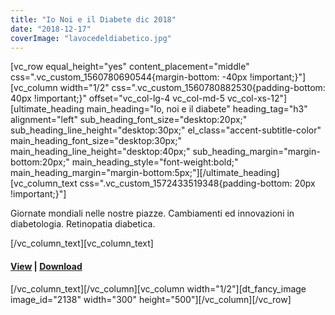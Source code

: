 ```yaml
---
title: "Io Noi e il Diabete dic 2018"
date: "2018-12-17"
coverImage: "lavocedeldiabetico.jpg"
---
```


\[vc\_row equal\_height="yes" content\_placement="middle" css=".vc\_custom\_1560780690544{margin-bottom: -40px !important;}"\]\[vc\_column width="1/2" css=".vc\_custom\_1560780882530{padding-bottom: 40px !important;}" offset="vc\_col-lg-4 vc\_col-md-5 vc\_col-xs-12"\]\[ultimate\_heading main\_heading="Io, noi e il diabete" heading\_tag="h3" alignment="left" sub\_heading\_font\_size="desktop:20px;" sub\_heading\_line\_height="desktop:30px;" el\_class="accent-subtitle-color" main\_heading\_font\_size="desktop:30px;" main\_heading\_line\_height="desktop:40px;" sub\_heading\_margin="margin-bottom:20px;" main\_heading\_style="font-weight:bold;" main\_heading\_margin="margin-bottom:5px;"\]\[/ultimate\_heading\]\[vc\_column\_text css=".vc\_custom\_1572433519348{padding-bottom: 20px !important;}"\]

Giornate mondiali nelle nostre piazze. Cambiamenti ed innovazioni in diabetologia. Retinopatia diabetica.

\[/vc\_column\_text\]\[vc\_column\_text\]

#### [View](http://198.211.122.197/diabetwp/wordpress/wp-content/uploads/2020/01/Io-noi-e-il-diabete-dic-2018.pdf) | [Download](http://198.211.122.197/diabetwp/wordpress/wp-content/uploads/2020/01/Io-noi-e-il-diabete-dic-2018.pdf)

\[/vc\_column\_text\]\[/vc\_column\]\[vc\_column width="1/2"\]\[dt\_fancy\_image image\_id="2138" width="300" height="500"\]\[/vc\_column\]\[/vc\_row\]
